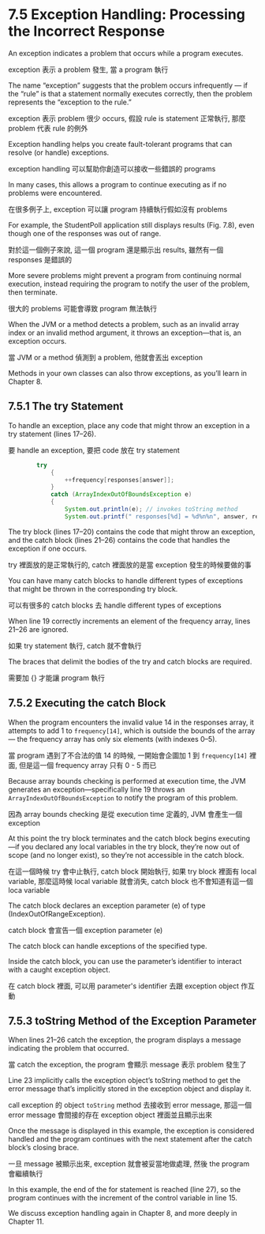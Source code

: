 # 7.5 Exception Handling: Processing the Incorrect Response

An exception indicates a problem that occurs while a program executes. 

exception 表示 a problem 發生, 當 a program 執行

The name “exception” suggests that the problem occurs infrequently — if the “rule” is that a statement normally executes correctly, then the problem represents the “exception to the rule.” 

exception 表示 problem 很少 occurs, 假設 rule is statement 正常執行, 那麼 problem 代表 rule 的例外


Exception handling helps you create fault-tolerant programs that can resolve (or handle) exceptions.

exception handling 可以幫助你創造可以接收一些錯誤的 programs

In many cases, this allows a program to continue executing as if no problems were encountered. 

在很多例子上, exception 可以讓 program 持續執行假如沒有 problems

For example, the StudentPoll application still displays results (Fig. 7.8), even though
one of the responses was out of range. 

對於這一個例子來說, 這一個 program 還是顯示出 results, 雖然有一個 responses 是錯誤的

More severe problems might prevent a program from continuing normal execution, instead requiring the program to notify the user of the problem, then terminate. 

很大的 problems 可能會導致 program 無法執行

When the JVM or a method detects a problem, such as an invalid array index or an invalid method argument, it throws an exception—that is, an exception occurs.

當 JVM or a method 偵測到 a problem, 他就會丟出 exception

Methods in your own classes can also throw exceptions, as you’ll learn in Chapter 8.

## 7.5.1 The try Statement

To handle an exception, place any code that might throw an exception in a try statement
(lines 17–26). 

要 handle an exception, 要把 code 放在 try statement

```java
        try
            {
                ++frequency[responses[answer]];
            }
            catch (ArrayIndexOutOfBoundsException e)
            {
                System.out.println(e); // invokes toString method
                System.out.printf(" responses[%d] = %d%n%n", answer, responses[answer]);

```


The try block (lines 17–20) contains the code that might throw an exception, and the catch block (lines 21–26) contains the code that handles the exception if one
occurs. 

try 裡面放的是正常執行的, catch 裡面放的是當 exception 發生的時候要做的事

You can have many catch blocks to handle different types of exceptions that might
be thrown in the corresponding try block. 

可以有很多的 catch blocks 去 handle different types of exceptions

When line 19 correctly increments an element of the frequency array, lines 21–26 are ignored. 

如果 try statement 執行, catch 就不會執行

The braces that delimit the bodies of the try and catch blocks are required.

需要加 {} 才能讓 program 執行

## 7.5.2 Executing the catch Block

When the program encounters the invalid value 14 in the responses array, it attempts to
add 1 to ```frequency[14]```, which is outside the bounds of the array — the frequency array has only six elements (with indexes 0–5). 

當 program 遇到了不合法的值 14 的時候, 一開始會企圖加 1 到 ```frequency[14]``` 裡面, 但是這一個 frequency array 只有 0 - 5 而已

Because array bounds checking is performed at execution time, the JVM generates an exception—specifically line 19 throws an ```ArrayIndexOutOfBoundsException``` to notify the program of this problem. 

因為 array bounds checking 是從 execution time 定義的, JVM 會產生一個 exception


At this point the try block terminates and the catch block begins executing—if you declared any local
variables in the try block, they’re now out of scope (and no longer exist), so they’re not accessible in the catch block.

在這一個時候 try 會中止執行, catch block 開始執行, 如果 try block 裡面有 local variable, 那麼這時候 local variable 就會消失, catch block 也不會知道有這一個 loca variable


The catch block declares an exception parameter (e) of type (IndexOutOfRangeException). 

catch block 會宣告一個 exception parameter (e)

The catch block can handle exceptions of the specified type. 

Inside the catch block, you can use the parameter’s identifier to interact with a caught exception object.

在 catch block 裡面, 可以用 parameter's identifier 去跟 exception object 作互動


## 7.5.3 toString Method of the Exception Parameter

When lines 21–26 catch the exception, the program displays a message indicating the
problem that occurred. 

當 catch the exception, the program 會顯示 message 表示 problem 發生了

Line 23 implicitly calls the exception object’s toString method to get the error message that’s implicitly stored in the exception object and display it. 

call exception 的 object ```toString``` method 去接收到 error message, 那這一個 error message 會間接的存在 exception object 裡面並且顯示出來

Once the message is displayed in this example, the exception is considered handled and the program continues with the next statement after the catch block’s closing brace. 

一旦 message 被顯示出來, exception 就會被妥當地做處理, 然後 the program 會繼續執行

In this example, the end of the for statement is reached (line 27), so the program continues with the
increment of the control variable in line 15. 

We discuss exception handling again in Chapter 8, and more deeply in Chapter 11.